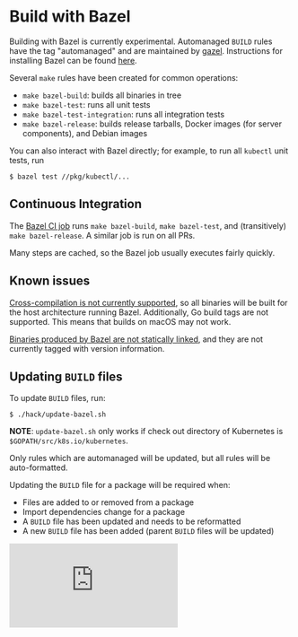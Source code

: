 # Build with Bazel

Building with Bazel is currently experimental. Automanaged `BUILD` rules have the
tag "automanaged" and are maintained by
[gazel](https://github.com/mikedanese/gazel). Instructions for installing Bazel
can be found [here](https://www.bazel.io/versions/master/docs/install.html).

Several `make` rules have been created for common operations:

* `make bazel-build`: builds all binaries in tree
* `make bazel-test`: runs all unit tests
* `make bazel-test-integration`: runs all integration tests
* `make bazel-release`: builds release tarballs, Docker images (for server
  components), and Debian images

You can also interact with Bazel directly; for example, to run all `kubectl` unit
tests, run

```console
$ bazel test //pkg/kubectl/...
```

## Continuous Integration

The [Bazel CI job](http://k8s-testgrid.appspot.com/google-unit#bazel) runs
`make bazel-build`, `make bazel-test`, and (transitively) `make bazel-release`.
A similar job is run on all PRs.

Many steps are cached, so the Bazel job usually executes fairly quickly.

## Known issues

[Cross-compilation is not currently supported](https://github.com/bazelbuild/rules_go/issues/70),
so all binaries will be built for the host architecture running Bazel.
Additionally, Go build tags are not supported. This means that builds on macOS may not work.

[Binaries produced by Bazel are not statically linked](https://github.com/bazelbuild/rules_go/issues/161),
and they are not currently tagged with version information.

## Updating `BUILD` files

To update `BUILD` files, run:

```console
$ ./hack/update-bazel.sh
```

**NOTE**: `update-bazel.sh` only works if check out directory of Kubernetes is `$GOPATH/src/k8s.io/kubernetes`.

Only rules which are automanaged will be updated, but all rules will be
auto-formatted.

Updating the `BUILD` file for a package will be required when:
* Files are added to or removed from a package
* Import dependencies change for a package
* A `BUILD` file has been updated and needs to be reformatted
* A new `BUILD` file has been added (parent `BUILD` files will be updated)

<!-- BEGIN MUNGE: GENERATED_ANALYTICS -->
[![Analytics](https://kubernetes-site.appspot.com/UA-36037335-10/GitHub/docs/devel/bazel.md?pixel)]()
<!-- END MUNGE: GENERATED_ANALYTICS -->
